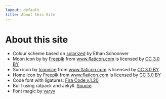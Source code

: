 ```yaml
---
layout: default
title: About this Site
---
```


<h1>About this site</h1>


* Colour scheme based on [solarized](http://ethanschoonover.com/solarized)
by Ethan Schoonver
* Moon icon by by <a href="http://www.flaticon.com/authors/freepik" title="Freepik">Freepik</a> from <a href="http://www.flaticon.com" title="Flaticon">www.flaticon.com</a> is licensed by <a href="http://creativecommons.org/licenses/by/3.0/" title="Creative Commons BY 3.0" target="_blank">CC 3.0 BY</a>
* Sun icon by <a href="http://www.flaticon.com/authors/iconnice" title="Iconnice">Iconnice</a> from <a href="http://www.flaticon.com" title="Flaticon">www.flaticon.com</a> is licensed by <a href="http://creativecommons.org/licenses/by/3.0/" title="Creative Commons BY 3.0" target="_blank">CC 3.0 BY</a>
* Home icon by <a href="http://www.freepik.com" title="Freepik">Freepik</a> from <a href="http://www.flaticon.com" title="Flaticon">www.flaticon.com</a> is licensed by <a href="http://creativecommons.org/licenses/by/3.0/" title="Creative Commons BY 3.0" target="_blank">CC 3.0 BY</a>
* Code font with ligatures: [Fira Code v.1.20](https://github.com/tonsky/FiraCode)
* Built using ratpack and Jekyll. [Source](https://github.com/OryxGazella/blog.frank.soy)
* Font magic by [varvy](https://varvy.com/)